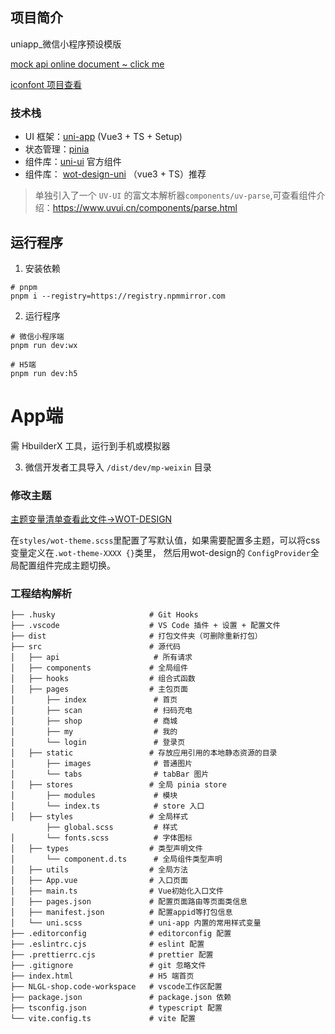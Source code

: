 ## 项目简介

uniapp_微信小程序预设模版

[mock api online document ~ click me](https://apifox.com/apidoc/shared-e3da9278-3242-4986-994c-3d3fd9be46e8)


[iconfont 项目查看](https://www.iconfont.cn/invite?type=project&token=xcd74lQrHPfVhahZ#邀请你加入「天猫精灵」)

### 技术栈

- UI 框架：[uni-app](https://uniapp.dcloud.net.cn/) (Vue3 + TS + Setup)
- 状态管理：[pinia](https://pinia.vuejs.org/zh/)
- 组件库：[uni-ui](https://uniapp.dcloud.net.cn/component/uniui/uni-ui.html) 官方组件
- 组件库： [wot-design-uni](https://wot-design-uni.gitee.io/) （vue3 + TS）推荐

> 单独引入了一个 `UV-UI` 的富文本解析器`components/uv-parse`,可查看组件介绍：https://www.uvui.cn/components/parse.html

## 运行程序

1. 安装依赖

```shell
# pnpm
pnpm i --registry=https://registry.npmmirror.com
```

2. 运行程序

```shell
# 微信小程序端
pnpm run dev:wx

# H5端
pnpm run dev:h5
```
# App端
需 HbuilderX 工具，运行到手机或模拟器

3. 微信开发者工具导入 `/dist/dev/mp-weixin` 目录


### 修改主题
[主题变量清单查看此文件->WOT-DESIGN](https://github.com/Moonofweisheng/wot-design-uni/blob/master/src/uni_modules/wot-design-uni/components/common/abstracts/variable.scss)

在`styles/wot-theme.scss`里配置了写默认值，如果需要配置多主题，可以将css变量定义在`.wot-theme-XXXX {}`类里，
然后用wot-design的 `ConfigProvider`全局配置组件完成主题切换。


### 工程结构解析

```
├── .husky                     # Git Hooks
├── .vscode                    # VS Code 插件 + 设置 + 配置文件
├── dist                       # 打包文件夹（可删除重新打包）
├── src                        # 源代码
│   ├── api                     # 所有请求
│   ├── components             # 全局组件
│   ├── hooks                  # 组合式函数
│   ├── pages                  # 主包页面
│       ├── index               # 首页
│       ├── scan                # 扫码充电
│       ├── shop                # 商城
│       ├── my                  # 我的
│       └── login               # 登录页
│   ├── static                 # 存放应用引用的本地静态资源的目录
│       ├── images              # 普通图片
│       └── tabs                # tabBar 图片
│   ├── stores                 # 全局 pinia store
│       ├── modules             # 模块
│       └── index.ts            # store 入口
│   ├── styles                 # 全局样式
        ├── global.scss         # 样式
│       └── fonts.scss          # 字体图标
│   ├── types                  # 类型声明文件
│       └── component.d.ts      # 全局组件类型声明
│   ├── utils                  # 全局方法
│   ├── App.vue                # 入口页面
│   ├── main.ts                # Vue初始化入口文件
│   ├── pages.json             # 配置页面路由等页面类信息
│   ├── manifest.json          # 配置appid等打包信息
│   └── uni.scss               # uni-app 内置的常用样式变量
├── .editorconfig              # editorconfig 配置
├── .eslintrc.cjs              # eslint 配置
├── .prettierrc.cjs            # prettier 配置
├── .gitignore                 # git 忽略文件
├── index.html                 # H5 端首页
├── NLGL-shop.code-workspace   # vscode工作区配置
├── package.json               # package.json 依赖
├── tsconfig.json              # typescript 配置
└── vite.config.ts             # vite 配置
```
